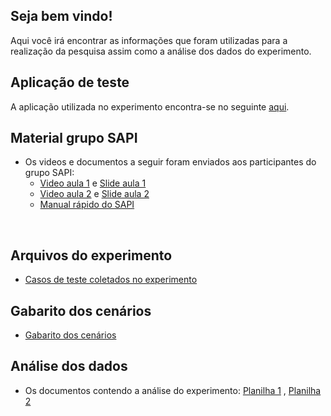 ## Seja bem vindo!
Aqui você irá encontrar as informações que foram utilizadas para a realização da pesquisa assim como a análise dos dados do experimento.

## Aplicação de teste
A aplicação utilizada no experimento encontra-se no seguinte [aqui](https://github.com/BrunaBecker/SAPI-Application-Build).

## Material grupo SAPI
* Os videos e documentos a seguir foram enviados aos participantes do grupo SAPI: 
  * [Video aula 1](https://www.youtube.com/watch?v=3wFEUNbnqG0) e [Slide aula 1](https://drive.google.com/file/d/1G-GGpmU1bsda_gSs4SZYj_FttZSRoQuC/view?usp=share_link)    
  * [Video aula 2](https://www.youtube.com/watch?v=dFFK4DfKjkQ) e [Slide aula 2](https://drive.google.com/file/d/1v1CxeviB0474XSlCA4tN-_kwPloqD7I6/view?usp=share_link)
  * [Manual rápido do SAPI](https://drive.google.com/file/d/1unG4pLOQeNcmWOQDm00fO07YmD4P8QZq/view?usp=share_link)
  
 
## Arquivos do experimento  
* [Casos de teste coletados no experimento](https://drive.google.com/drive/folders/13LiYxpACwdRRbjAUmtnE91gpB7jPTfXT?usp=share_link)


## Gabarito dos cenários
* [Gabarito dos cenários](https://docs.google.com/spreadsheets/d/1K3RSKQccLkL1_o89h83BjfZBOewt54e_jCCZ56AVMpQ/edit?usp=sharing)

## Análise dos dados  
* Os documentos contendo a análise do experimento: [Planilha 1](https://docs.google.com/spreadsheets/d/1NX5qrIzBJ8xGxCKAbCCjlFmFb-6Jz6IUp8jaP9Fkmhs/edit?usp=sharing) , [Planilha 2](https://docs.google.com/spreadsheets/d/1BVQdw95-mwSzC6zVaapHEUGrUEeoS0fzbqO7HSxOjwA/edit?usp=sharing)
